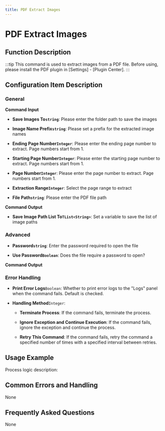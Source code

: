 ```yaml
---
title: PDF Extract Images
---
```


# PDF Extract Images

## Function Description

:::tip 
This command is used to extract images from a PDF file. Before using, please install the PDF plugin in [Settings] - [Plugin Center].
:::

## Configuration Item Description

### General

**Command Input**

- **Save Images To`string`**: Please enter the folder path to save the images

- **Image Name Prefix`string`**: Please set a prefix for the extracted image names

- **Ending Page Number`Integer`**: Please enter the ending page number to extract. Page numbers start from 1.

- **Starting Page Number`Integer`**: Please enter the starting page number to extract. Page numbers start from 1.

- **Page Number`Integer`**: Please enter the page number to extract. Page numbers start from 1.

- **Extraction Range`Integer`**: Select the page range to extract

- **File Path`string`**: Please enter the PDF file path


**Command Output**

- **Save Image Path List To`TList<String>`**: Set a variable to save the list of image paths

### Advanced

- **Password`string`**: Enter the password required to open the file

- **Use Password`Boolean`**: Does the file require a password to open?


**Command Output**

### Error Handling

- **Print Error Logs**`Boolean`: Whether to print error logs to the "Logs" panel when the command fails. Default is checked. 

- **Handling Method**`Integer`:

    - **Terminate Process**: If the command fails, terminate the process.

    - **Ignore Exception and Continue Execution**: If the command fails, ignore the exception and continue the process.

    - **Retry This Command**: If the command fails, retry the command a specified number of times with a specified interval between retries.

## Usage Example

Process logic description:

## Common Errors and Handling

None

## Frequently Asked Questions

None

